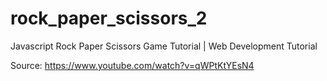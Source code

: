 # rock_paper_scissors_2

Javascript Rock Paper Scissors Game Tutorial | Web Development Tutorial

Source: https://www.youtube.com/watch?v=qWPtKtYEsN4
